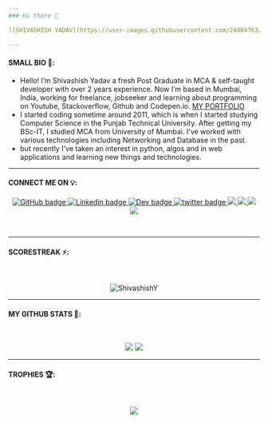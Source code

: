 ```yaml
---
### Hi there 👋

![SHIVASHISH YADAV](https://user-images.githubusercontent.com/24804763/95804760-39d0d000-0d21-11eb-8c65-066e82e5e388.png)

---
```

#### SMALL BIO 📝:

- Hello! I’m Shivashish Yadav a fresh Post Graduate in MCA & self-taught developer with over 2 years experience. Now I’m based in Mumbai, India, working for freelance, jobseeker and learning about programming on Youtube, Stackoverflow, Github and Codepen.io. [MY PORTFOLIO](https://shivashishy.github.io/)
- I started coding sometime around 2011, which is when I started studying Computer Science in the Punjab Technical University. After getting my BSc-IT, I studied MCA from University of Mumbai. I've worked with various technologies including Networking and Database in the past. 
- but recently I've taken an interest in python, algos and in web applications and learning new things and technologies.

---
#### CONNECT ME ON 💡:

<p align="center">
  <a href="https://github.com/shivashishy">
    <img src="https://img.shields.io/badge/-Github-000?style=flat-square&logo=Github&logoColor=white&link=https://github.com/shivashishy" alt="GitHub badge" />
  </a>
    <a href="https://www.linkedin.com/in/shivashishyadav/">
    <img src="https://img.shields.io/badge/-LinkedIn-blue?style=flat-square&logo=Linkedin&logoColor=white&link=https://www.linkedin.com/in/shivashishyadav/" alt="Linkedin badge" />
  </a>
    <a href="https://dev.to/shivashish">
    <img src="https://img.shields.io/badge/-DEV.to-000?style=flat-square&logo=dev.to&logoColor=white&link=https://dev.to/shivashish" alt="Dev badge" />
  </a>
  <a href="https://twitter.com/shivashishyadav">
    <img src="https://img.shields.io/badge/-Twitter-1ca0f1?style=flat-square&labelColor=1ca0f1&logo=twitter&logoColor=white&link=https://twitter.com/shivashishyadav" alt="twitter badge"  />
  </a>
  <a href="mailto:shivashishmca@gmail.com">
    <img src="https://img.shields.io/badge/-Gmail-c14438?style=flat-square&logo=Gmail&logoColor=white&link=mailto:shivashishmca@gmail.com" />
  </a>
  <a href="https://t.me/shivashish">
    <img src="https://img.shields.io/badge/-Telegram-1ca0f1?style=flat-square&labelColor=1ca0f1&logo=telegram&logoColor=white&link=https://t.me/shivashish" />
  </a>
    <a href="https://www.instagram.com/shivashish.yadav/">
    <img src="https://img.shields.io/badge/-Instagram-C13584?style=flat-square&labelColor=C13584&logo=instagram&logoColor=white&link=https://www.instagram.com/shivashish.yadav/" />
  </a>
    <a href="https://medium.com/@shivashish.ydv">
    <img src="https://img.shields.io/badge/-Medium-808080?style=flat-square&labelColor=808080&logo=medium&logoColor=white&link=https://medium.com/@shivashish.ydv" />
  </a>
</p>

</br>

---
#### SCORESTREAK ⚡:

<br>
<p align = "center">
<img src="https://github-readme-streak-stats.herokuapp.com/?user=ShivashishY&theme=ads-juicy-fresh" alt="ShivashishY" />
</p>

---
#### MY GITHUB STATS 💚:

<br>
<p align = "center">
  <img src = "https://github-readme-stats.vercel.app/api?username=shivashishy&theme=blue-green&line_height=40">
  <img src = "https://github-readme-stats.vercel.app/api/top-langs/?username=shivashishy&theme=blue-green">
</p>

---
#### TROPHIES 🏆:

<br>
<p align = "center">
<img src="https://github-profile-trophy.vercel.app/?username=ShivashishY&theme=juicyfresh"/> </p>
</p>


